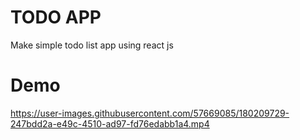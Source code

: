 # TODO APP
Make simple todo list app using react js
# Demo
https://user-images.githubusercontent.com/57669085/180209729-247bdd2a-e49c-4510-ad97-fd76edabb1a4.mp4

